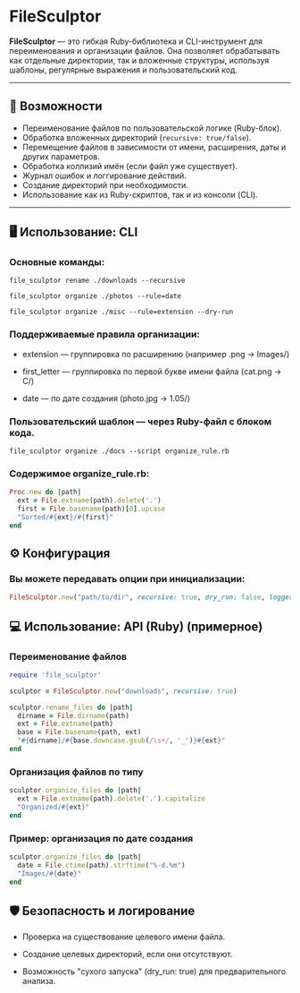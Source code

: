 # FileSculptor

**FileSculptor** — это гибкая Ruby-библиотека и CLI-инструмент для переименования и организации файлов. Она позволяет обрабатывать как отдельные директории, так и вложенные структуры, используя шаблоны, регулярные выражения и пользовательский код.

---

## 🔧 Возможности

- Переименование файлов по пользовательской логике (Ruby-блок).
- Обработка вложенных директорий (`recursive: true/false`).
- Перемещение файлов в зависимости от имени, расширения, даты и других параметров.
- Обработка коллизий имён (если файл уже существует).
- Журнал ошибок и логгирование действий.
- Создание директорий при необходимости.
- Использование как из Ruby-скриптов, так и из консоли (CLI).

---

## 🖥 Использование: CLI

### Основные команды:

```
file_sculptor rename ./downloads --recursive
```

```
file_sculptor organize ./photos --rule=date
```

```
file_sculptor organize ./misc --rule=extension --dry-run
```

### Поддерживаемые правила организации:
* extension — группировка по расширению (например .png → Images/)

* first_letter — группировка по первой букве имени файла (cat.png → C/)

* date — по дате создания (photo.jpg → 1.05/)

### Пользовательский шаблон — через Ruby-файл с блоком кода.

```
file_sculptor organize ./docs --script organize_rule.rb
```

### Содержимое organize_rule.rb:

```ruby
Proc.new do |path|
  ext = File.extname(path).delete('.')
  first = File.basename(path)[0].upcase
  "Sorted/#{ext}/#{first}"
end
```

## ⚙️ Конфигурация

### Вы можете передавать опции при инициализации:

```ruby
FileSculptor.new("path/to/dir", recursive: true, dry_run: false, logger: true)
```

## 💻 Использование: API (Ruby) (примерное)

### Переименование файлов 

```ruby
require 'file_sculptor'

sculptor = FileSculptor.new("downloads", recursive: true)

sculptor.rename_files do |path|
  dirname = File.dirname(path)
  ext = File.extname(path)
  base = File.basename(path, ext)
  "#{dirname}/#{base.downcase.gsub(/\s+/, '_')}#{ext}"
end
```
### Организация файлов по типу

```ruby
sculptor.organize_files do |path|
  ext = File.extname(path).delete('.').capitalize
  "Organized/#{ext}"
end
```

### Пример: организация по дате создания

```ruby
sculptor.organize_files do |path|
  date = File.ctime(path).strftime("%-d.%m")
  "Images/#{date}"
end
```



## 🛡 Безопасность и логирование

* Проверка на существование целевого имени файла.

* Создание целевых директорий, если они отсутствуют.

* Возможность "сухого запуска" (dry_run: true) для предварительного анализа.
